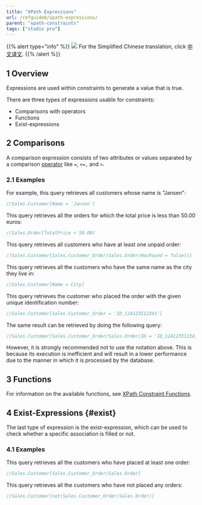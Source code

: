 ```yaml
---
title: "XPath Expressions"
url: /refguide8/xpath-expressions/
parent: "xpath-constraints"
tags: ["studio pro"]
---
```


{{% alert type="info" %}}
<img src="attachments/chinese-translation/china.png" style="display: inline-block; margin: 0" /> For the Simplified Chinese translation, click [中文译文](https://cdn.mendix.tencent-cloud.com/documentation/refguide8/xpath-expressions.pdf).
{{% /alert %}}

## 1 Overview

Expressions are used within constraints to generate a value that is true.

There are three types of expressions usable for constraints:

* Comparisons with operators
* Functions
* Exist-expressions

## 2 Comparisons

A comparison expression consists of two attributes or values separated by a comparison [operator](/refguide8/xpath-operators/) like `=`, `<=,` and `>`.

### 2.1 Examples

For example, this query retrieves all customers whose name is "Jansen":

```java
//Sales.Customer[Name = 'Jansen']
```

This query retrieves all the orders for which the total price is less than 50.00 euros:

```java
//Sales.Order[TotalPrice < 50.00]
```

This query retrieves all customers who have at least one unpaid order:

```java
//Sales.Customer[Sales.Customer_Order/Sales.Order/HasPayed = false()]
```

This query retrieves all the customers who have the same name as the city they live in:

```java
//Sales.Customer[Name = City]
```

This query retrieves the customer who placed the order with the given unique identification number:

```java
//Sales.Customer[Sales.Customer_Order = 'ID_124123512341']
```

The same result can be retrieved by doing the following query:

```java
//Sales.Customer[Sales.Customer_Order/Sales.Order/ID = 'ID_124123512341']
```

However, it is strongly recommended not to use the notation above. This is because its execution is inefficient and will result in a lower performance due to the manner in which it is processed by the database.

## 3 Functions

For information on the available functions, see [XPath Constraint Functions](/refguide8/xpath-constraint-functions/).

## 4 Exist-Expressions {#exist}

The last type of expression is the exist-expression, which can be used to check whether a specific association is filled or not.

### 4.1 Examples

This query retrieves all the customers who have placed at least one order:

```java
//Sales.Customer[Sales.Customer_Order/Sales.Order]
```

This query retrieves all the customers who have not placed any orders:

```java
//Sales.Customer[not(Sales.Customer_Order/Sales.Order)]
```
